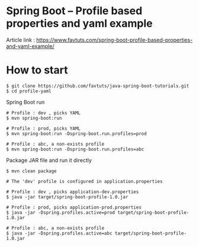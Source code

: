 # Spring Boot – Profile based properties and yaml example

Article link : https://www.favtuts.com/spring-boot-profile-based-properties-and-yaml-example/

# How to start

```
$ git clone https://github.com/favtuts/java-spring-boot-tutorials.git
$ cd profile-yaml
```

Spring Boot run
```
# Profile : dev , picks YAML
$ mvn spring-boot:run

# Profile : prod, picks YAML
$ mvn spring-boot:run -Dspring-boot.run.profiles=prod

# Profile : abc, a non-exists profile
$ mvn spring-boot:run -Dspring-boot.run.profiles=abc
```

Package JAR file and run it directly
```
$ mvn clean package

# The 'dev' profile is configured in application.properties

# Profile : dev , picks application-dev.properties 
$ java -jar target/spring-boot-profile-1.0.jar

# Profile : prod, picks application-prod.properties
$ java -jar -Dspring.profiles.active=prod target/spring-boot-profile-1.0.jar

# Profile : abc, a non-exists profile
$ java -jar -Dspring.profiles.active=abc target/spring-boot-profile-1.0.jar
```